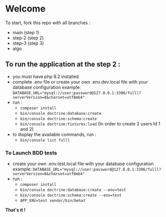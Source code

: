 # Welcome

To start, fork this repo with all branches :
- main (step 1)
- step-2 (step 2)
- step-3 (step 3)
- algo

## To run the application at the step 2 :
- you must have php 8.2 installed
- complete .env file or create your own .env.dev.local file with your database configuration example:
  `DATABASE_URL="mysql://user:password@127.0.0.1:3306/fulll?serverVersion=8&charset=utf8mb4"`
- run :
    - `composer install`
    - `bin/console doctrine:database:create`
    - `bin/console doctrine:schema:create`
    - `bin/console doctrine:fixtures:load` (In order to create 2 users Id 1 and 2)
- to display the available commands, run :
    - `bin/console list fulll`

### To Launch BDD tests
- create your own .env.test.local file with your database configuration example:
  `DATABASE_URL="mysql://user:password@127.0.0.1:3306/fulll?serverVersion=8&charset=utf8mb4"`
- run :
    - `composer install`
    - `bin/console doctrine:database:create --env=test`
    - `bin/console doctrine:schema:create --env=test`
    - `APP_ENV=test vendor/bin/behat`

**That's it !**
   